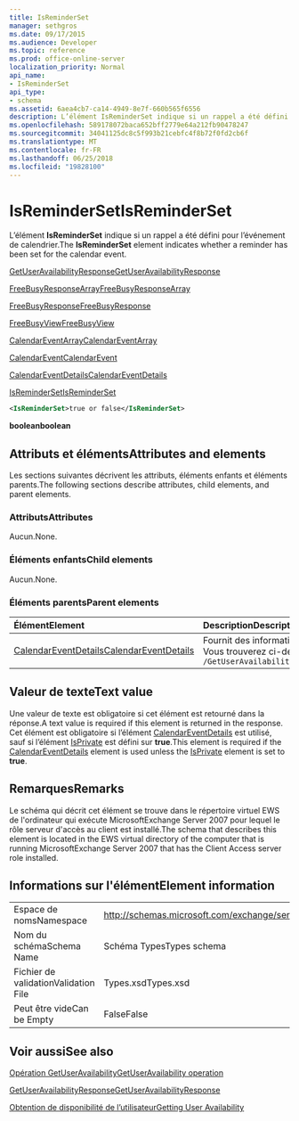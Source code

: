 ```yaml
---
title: IsReminderSet
manager: sethgros
ms.date: 09/17/2015
ms.audience: Developer
ms.topic: reference
ms.prod: office-online-server
localization_priority: Normal
api_name:
- IsReminderSet
api_type:
- schema
ms.assetid: 6aea4cb7-ca14-4949-8e7f-660b565f6556
description: L’élément IsReminderSet indique si un rappel a été défini pour l’événement de calendrier.
ms.openlocfilehash: 589178072baca652bff2779e64a212fb90478247
ms.sourcegitcommit: 34041125dc8c5f993b21cebfc4f8b72f0fd2cb6f
ms.translationtype: MT
ms.contentlocale: fr-FR
ms.lasthandoff: 06/25/2018
ms.locfileid: "19828100"
---
```

# <a name="isreminderset"></a><span data-ttu-id="0faf7-103">IsReminderSet</span><span class="sxs-lookup"><span data-stu-id="0faf7-103">IsReminderSet</span></span>

<span data-ttu-id="0faf7-104">L’élément **IsReminderSet** indique si un rappel a été défini pour l’événement de calendrier.</span><span class="sxs-lookup"><span data-stu-id="0faf7-104">The **IsReminderSet** element indicates whether a reminder has been set for the calendar event.</span></span> 
  
[<span data-ttu-id="0faf7-105">GetUserAvailabilityResponse</span><span class="sxs-lookup"><span data-stu-id="0faf7-105">GetUserAvailabilityResponse</span></span>](getuseravailabilityresponse.md)
  
[<span data-ttu-id="0faf7-106">FreeBusyResponseArray</span><span class="sxs-lookup"><span data-stu-id="0faf7-106">FreeBusyResponseArray</span></span>](freebusyresponsearray.md)
  
[<span data-ttu-id="0faf7-107">FreeBusyResponse</span><span class="sxs-lookup"><span data-stu-id="0faf7-107">FreeBusyResponse</span></span>](freebusyresponse.md)
  
[<span data-ttu-id="0faf7-108">FreeBusyView</span><span class="sxs-lookup"><span data-stu-id="0faf7-108">FreeBusyView</span></span>](freebusyview.md)
  
[<span data-ttu-id="0faf7-109">CalendarEventArray</span><span class="sxs-lookup"><span data-stu-id="0faf7-109">CalendarEventArray</span></span>](calendareventarray.md)
  
[<span data-ttu-id="0faf7-110">CalendarEvent</span><span class="sxs-lookup"><span data-stu-id="0faf7-110">CalendarEvent</span></span>](calendarevent.md)
  
[<span data-ttu-id="0faf7-111">CalendarEventDetails</span><span class="sxs-lookup"><span data-stu-id="0faf7-111">CalendarEventDetails</span></span>](calendareventdetails.md)
  
[<span data-ttu-id="0faf7-112">IsReminderSet</span><span class="sxs-lookup"><span data-stu-id="0faf7-112">IsReminderSet</span></span>](isreminderset.md)
  
```xml
<IsReminderSet>true or false</IsReminderSet>
```

 <span data-ttu-id="0faf7-113">**boolean**</span><span class="sxs-lookup"><span data-stu-id="0faf7-113">**boolean**</span></span>
## <a name="attributes-and-elements"></a><span data-ttu-id="0faf7-114">Attributs et éléments</span><span class="sxs-lookup"><span data-stu-id="0faf7-114">Attributes and elements</span></span>

<span data-ttu-id="0faf7-115">Les sections suivantes décrivent les attributs, éléments enfants et éléments parents.</span><span class="sxs-lookup"><span data-stu-id="0faf7-115">The following sections describe attributes, child elements, and parent elements.</span></span>
  
### <a name="attributes"></a><span data-ttu-id="0faf7-116">Attributs</span><span class="sxs-lookup"><span data-stu-id="0faf7-116">Attributes</span></span>

<span data-ttu-id="0faf7-117">Aucun.</span><span class="sxs-lookup"><span data-stu-id="0faf7-117">None.</span></span>
  
### <a name="child-elements"></a><span data-ttu-id="0faf7-118">Éléments enfants</span><span class="sxs-lookup"><span data-stu-id="0faf7-118">Child elements</span></span>

<span data-ttu-id="0faf7-119">Aucun.</span><span class="sxs-lookup"><span data-stu-id="0faf7-119">None.</span></span>
  
### <a name="parent-elements"></a><span data-ttu-id="0faf7-120">Éléments parents</span><span class="sxs-lookup"><span data-stu-id="0faf7-120">Parent elements</span></span>

|<span data-ttu-id="0faf7-121">**Élément**</span><span class="sxs-lookup"><span data-stu-id="0faf7-121">**Element**</span></span>|<span data-ttu-id="0faf7-122">**Description**</span><span class="sxs-lookup"><span data-stu-id="0faf7-122">**Description**</span></span>|
|:-----|:-----|
|[<span data-ttu-id="0faf7-123">CalendarEventDetails</span><span class="sxs-lookup"><span data-stu-id="0faf7-123">CalendarEventDetails</span></span>](calendareventdetails.md) <br/> |<span data-ttu-id="0faf7-124">Fournit des informations supplémentaires sur un événement de calendrier.</span><span class="sxs-lookup"><span data-stu-id="0faf7-124">Provides additional information about a calendar event.</span></span>  <br/> <span data-ttu-id="0faf7-125">Vous trouverez ci-dessous l’expression XPath pour cet élément :</span><span class="sxs-lookup"><span data-stu-id="0faf7-125">The following is the XPath expression to this element:</span></span>  <br/>  `/GetUserAvailabilityResponse/FreeBusyResponseArray/FreeBusyResponse/FreeBusyView/CalendarEventArray/CalendarEvent[i]/CalendarEventDetails` <br/> |
   
## <a name="text-value"></a><span data-ttu-id="0faf7-126">Valeur de texte</span><span class="sxs-lookup"><span data-stu-id="0faf7-126">Text value</span></span>

<span data-ttu-id="0faf7-127">Une valeur de texte est obligatoire si cet élément est retourné dans la réponse.</span><span class="sxs-lookup"><span data-stu-id="0faf7-127">A text value is required if this element is returned in the response.</span></span> <span data-ttu-id="0faf7-128">Cet élément est obligatoire si l’élément [CalendarEventDetails](calendareventdetails.md) est utilisé, sauf si l’élément [IsPrivate](isprivate.md) est défini sur **true**.</span><span class="sxs-lookup"><span data-stu-id="0faf7-128">This element is required if the [CalendarEventDetails](calendareventdetails.md) element is used unless the [IsPrivate](isprivate.md) element is set to **true**.</span></span>
  
## <a name="remarks"></a><span data-ttu-id="0faf7-129">Remarques</span><span class="sxs-lookup"><span data-stu-id="0faf7-129">Remarks</span></span>

<span data-ttu-id="0faf7-130">Le schéma qui décrit cet élément se trouve dans le répertoire virtuel EWS de l'ordinateur qui exécute MicrosoftExchange Server 2007 pour lequel le rôle serveur d'accès au client est installé.</span><span class="sxs-lookup"><span data-stu-id="0faf7-130">The schema that describes this element is located in the EWS virtual directory of the computer that is running MicrosoftExchange Server 2007 that has the Client Access server role installed.</span></span>
  
## <a name="element-information"></a><span data-ttu-id="0faf7-131">Informations sur l'élément</span><span class="sxs-lookup"><span data-stu-id="0faf7-131">Element information</span></span>

|||
|:-----|:-----|
|<span data-ttu-id="0faf7-132">Espace de noms</span><span class="sxs-lookup"><span data-stu-id="0faf7-132">Namespace</span></span>  <br/> |http://schemas.microsoft.com/exchange/services/2006/types  <br/> |
|<span data-ttu-id="0faf7-133">Nom du schéma</span><span class="sxs-lookup"><span data-stu-id="0faf7-133">Schema Name</span></span>  <br/> |<span data-ttu-id="0faf7-134">Schéma Types</span><span class="sxs-lookup"><span data-stu-id="0faf7-134">Types schema</span></span>  <br/> |
|<span data-ttu-id="0faf7-135">Fichier de validation</span><span class="sxs-lookup"><span data-stu-id="0faf7-135">Validation File</span></span>  <br/> |<span data-ttu-id="0faf7-136">Types.xsd</span><span class="sxs-lookup"><span data-stu-id="0faf7-136">Types.xsd</span></span>  <br/> |
|<span data-ttu-id="0faf7-137">Peut être vide</span><span class="sxs-lookup"><span data-stu-id="0faf7-137">Can be Empty</span></span>  <br/> |<span data-ttu-id="0faf7-138">False</span><span class="sxs-lookup"><span data-stu-id="0faf7-138">False</span></span>  <br/> |
   
## <a name="see-also"></a><span data-ttu-id="0faf7-139">Voir aussi</span><span class="sxs-lookup"><span data-stu-id="0faf7-139">See also</span></span>



[<span data-ttu-id="0faf7-140">Opération GetUserAvailability</span><span class="sxs-lookup"><span data-stu-id="0faf7-140">GetUserAvailability operation</span></span>](getuseravailability-operation.md)
  
[<span data-ttu-id="0faf7-141">GetUserAvailabilityResponse</span><span class="sxs-lookup"><span data-stu-id="0faf7-141">GetUserAvailabilityResponse</span></span>](getuseravailabilityresponse.md)


[<span data-ttu-id="0faf7-142">Obtention de disponibilité de l’utilisateur</span><span class="sxs-lookup"><span data-stu-id="0faf7-142">Getting User Availability</span></span>](http://msdn.microsoft.com/library/d4133fcb-9b0f-4e6b-aadf-a389da83516a%28Office.15%29.aspx)

